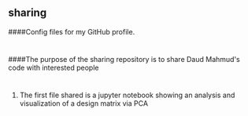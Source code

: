 ## sharing
####Config files for my GitHub profile.
#
####The purpose of the sharing repository is to share Daud Mahmud's code with interested people
#
1. The first file shared is a jupyter notebook showing an analysis and visualization of a design matrix via PCA
#
